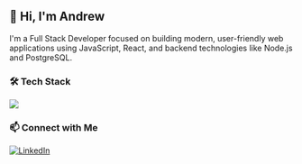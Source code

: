 ## 👋 Hi, I'm Andrew

I'm a Full Stack Developer focused on building modern, user-friendly web applications using JavaScript, React, and backend technologies like Node.js and PostgreSQL.

### 🛠️ Tech Stack

<p>
  <img src="https://skillicons.dev/icons?i=js,ts,react,nextjs,nodejs,express,postgres,prisma,python,docker,git" />
</p>

### 📫 Connect with Me
<p>
  <a href="https://www.linkedin.com/in/alang6/" target="_blank">
    <img src="https://skillicons.dev/icons?i=linkedin" alt="LinkedIn" />
  </a>
</p>

